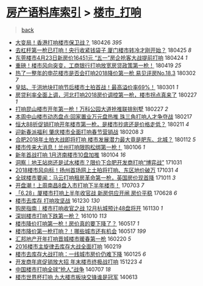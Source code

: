 [房产语料库索引](../../README.md)  > [楼市_打响](楼市_打响.md)
====
> [back](../README.md)

- [大变局！香港打响楼市保卫战？](http://jkwz.applinzi.com/ittc/7096213777592878086.html#%E5%A4%A7%E5%8F%98%E5%B1%80%EF%BC%81%E9%A6%99%E6%B8%AF%E6%89%93%E5%93%8D%E6%A5%BC%E5%B8%82%E4%BF%9D%E5%8D%AB%E6%88%98%EF%BC%9F) 180426 *395* 
- [去杠杆第一枪已打响！央行收紧钱袋子 厦门楼市转冷才刚开始？](http://jkwz.applinzi.com/ittc/7095924573348561931.html#%E5%8E%BB%E6%9D%A0%E6%9D%86%E7%AC%AC%E4%B8%80%E6%9E%AA%E5%B7%B2%E6%89%93%E5%93%8D%EF%BC%81%E5%A4%AE%E8%A1%8C%E6%94%B6%E7%B4%A7%E9%92%B1%E8%A2%8B%E5%AD%90+%E5%8E%A6%E9%97%A8%E6%A5%BC%E5%B8%82%E8%BD%AC%E5%86%B7%E6%89%8D%E5%88%9A%E5%BC%80%E5%A7%8B%EF%BC%9F) 180425 *8* 
- [东莞楼市4月23日新房价16451元 “五一”房企抢客大战提前打响](http://jkwz.applinzi.com/ittc/7095595325865853969.html#%E4%B8%9C%E8%8E%9E%E6%A5%BC%E5%B8%824%E6%9C%8823%E6%97%A5%E6%96%B0%E6%88%BF%E4%BB%B716451%E5%85%83+%E2%80%9C%E4%BA%94%E4%B8%80%E2%80%9D%E6%88%BF%E4%BC%81%E6%8A%A2%E5%AE%A2%E5%A4%A7%E6%88%98%E6%8F%90%E5%89%8D%E6%89%93%E5%93%8D) 180424 *1* 
- [重磅！楼市风向突变，工商银行打响放宽房贷政策第一枪！](http://jkwz.applinzi.com/ittc/7093826944863044619.html#%E9%87%8D%E7%A3%85%EF%BC%81%E6%A5%BC%E5%B8%82%E9%A3%8E%E5%90%91%E7%AA%81%E5%8F%98%EF%BC%8C%E5%B7%A5%E5%95%86%E9%93%B6%E8%A1%8C%E6%89%93%E5%93%8D%E6%94%BE%E5%AE%BD%E6%88%BF%E8%B4%B7%E6%94%BF%E7%AD%96%E7%AC%AC%E4%B8%80%E6%9E%AA%EF%BC%81) 180419 *25* 
- [热了一整年的申花楼市是否会打响2018降价第一枪 易见评房No.18.3](http://jkwz.applinzi.com/ittc/7075870786873459723.html#%E7%83%AD%E4%BA%86%E4%B8%80%E6%95%B4%E5%B9%B4%E7%9A%84%E7%94%B3%E8%8A%B1%E6%A5%BC%E5%B8%82%E6%98%AF%E5%90%A6%E4%BC%9A%E6%89%93%E5%93%8D2018%E9%99%8D%E4%BB%B7%E7%AC%AC%E4%B8%80%E6%9E%AA+%E6%98%93%E8%A7%81%E8%AF%84%E6%88%BFNo.18.3) 180302 *7* 
- [皇姑、于洪地块打响节后楼市土拍首战！最高溢价率69%！](http://jkwz.applinzi.com/ittc/7075492691297436683.html#%E7%9A%87%E5%A7%91%E3%80%81%E4%BA%8E%E6%B4%AA%E5%9C%B0%E5%9D%97%E6%89%93%E5%93%8D%E8%8A%82%E5%90%8E%E6%A5%BC%E5%B8%82%E5%9C%9F%E6%8B%8D%E9%A6%96%E6%88%98%EF%BC%81%E6%9C%80%E9%AB%98%E6%BA%A2%E4%BB%B7%E7%8E%8769%25%EF%BC%81) 180301 *1* 
- [房贷利率全面上调，河北打响2018房价调控第一枪，楼市拐点真来了](http://jkwz.applinzi.com/ittc/7074851711770690571.html#%E6%88%BF%E8%B4%B7%E5%88%A9%E7%8E%87%E5%85%A8%E9%9D%A2%E4%B8%8A%E8%B0%83%EF%BC%8C%E6%B2%B3%E5%8C%97%E6%89%93%E5%93%8D2018%E6%88%BF%E4%BB%B7%E8%B0%83%E6%8E%A7%E7%AC%AC%E4%B8%80%E6%9E%AA%EF%BC%8C%E6%A5%BC%E5%B8%82%E6%8B%90%E7%82%B9%E7%9C%9F%E6%9D%A5%E4%BA%86) 180227 *1* 
- [打响昆山楼市开年第一枪！万科公园大道抢推联排别墅](http://jkwz.applinzi.com/ittc/7074517573037458448.html#%E6%89%93%E5%93%8D%E6%98%86%E5%B1%B1%E6%A5%BC%E5%B8%82%E5%BC%80%E5%B9%B4%E7%AC%AC%E4%B8%80%E6%9E%AA%EF%BC%81%E4%B8%87%E7%A7%91%E5%85%AC%E5%9B%AD%E5%A4%A7%E9%81%93%E6%8A%A2%E6%8E%A8%E8%81%94%E6%8E%92%E5%88%AB%E5%A2%85) 180227 *2* 
- [本周中山楼市动态盘点:回家置业万元盘热推 珠三角打响人才争夺战](http://jkwz.applinzi.com/ittc/7070632971847877649.html#%E6%9C%AC%E5%91%A8%E4%B8%AD%E5%B1%B1%E6%A5%BC%E5%B8%82%E5%8A%A8%E6%80%81%E7%9B%98%E7%82%B9%3A%E5%9B%9E%E5%AE%B6%E7%BD%AE%E4%B8%9A%E4%B8%87%E5%85%83%E7%9B%98%E7%83%AD%E6%8E%A8+%E7%8F%A0%E4%B8%89%E8%A7%92%E6%89%93%E5%93%8D%E4%BA%BA%E6%89%8D%E4%BA%89%E5%A4%BA%E6%88%98) 180217  
- [恒大88折促销打响开年楼市第一枪，是楼市抄底还是价格走低？](http://jkwz.applinzi.com/ittc/7068756998923748363.html#%E6%81%92%E5%A4%A788%E6%8A%98%E4%BF%83%E9%94%80%E6%89%93%E5%93%8D%E5%BC%80%E5%B9%B4%E6%A5%BC%E5%B8%82%E7%AC%AC%E4%B8%80%E6%9E%AA%EF%BC%8C%E6%98%AF%E6%A5%BC%E5%B8%82%E6%8A%84%E5%BA%95%E8%BF%98%E6%98%AF%E4%BB%B7%E6%A0%BC%E8%B5%B0%E4%BD%8E%EF%BC%9F) 180211 *4* 
- [迎新春派福利 肇庆楼市全面打响春节营销战](http://jkwz.applinzi.com/ittc/7067686014791713803.html#%E8%BF%8E%E6%96%B0%E6%98%A5%E6%B4%BE%E7%A6%8F%E5%88%A9+%E8%82%87%E5%BA%86%E6%A5%BC%E5%B8%82%E5%85%A8%E9%9D%A2%E6%89%93%E5%93%8D%E6%98%A5%E8%8A%82%E8%90%A5%E9%94%80%E6%88%98) 180208 *3* 
- [合肥2018年土拍大战即将打响 楼市发展潜力最大竟是肥东、北城？](http://jkwz.applinzi.com/ittc/7057659953630675985.html#%E5%90%88%E8%82%A52018%E5%B9%B4%E5%9C%9F%E6%8B%8D%E5%A4%A7%E6%88%98%E5%8D%B3%E5%B0%86%E6%89%93%E5%93%8D+%E6%A5%BC%E5%B8%82%E5%8F%91%E5%B1%95%E6%BD%9C%E5%8A%9B%E6%9C%80%E5%A4%A7%E7%AB%9F%E6%98%AF%E8%82%A5%E4%B8%9C%E3%80%81%E5%8C%97%E5%9F%8E%EF%BC%9F) 180112 *5* 
- [楼市传来大消息！兰州打响限购松绑第一枪！](http://jkwz.applinzi.com/ittc/7055403163471840262.html#%E6%A5%BC%E5%B8%82%E4%BC%A0%E6%9D%A5%E5%A4%A7%E6%B6%88%E6%81%AF%EF%BC%81%E5%85%B0%E5%B7%9E%E6%89%93%E5%93%8D%E9%99%90%E8%B4%AD%E6%9D%BE%E7%BB%91%E7%AC%AC%E4%B8%80%E6%9E%AA%EF%BC%81) 180106 *1* 
- [新年首战打响 1月济南楼市10盘加推](http://jkwz.applinzi.com/ittc/7054701714584634384.html#%E6%96%B0%E5%B9%B4%E9%A6%96%E6%88%98%E6%89%93%E5%93%8D+1%E6%9C%88%E6%B5%8E%E5%8D%97%E6%A5%BC%E5%B8%8210%E7%9B%98%E5%8A%A0%E6%8E%A8) 180104 *16* 
- [洞察｜地王站岗还是试水楼市？限价下合肥开发商打响“博弈战”](http://jkwz.applinzi.com/ittc/7030666540393956369.html#%E6%B4%9E%E5%AF%9F%EF%BD%9C%E5%9C%B0%E7%8E%8B%E7%AB%99%E5%B2%97%E8%BF%98%E6%98%AF%E8%AF%95%E6%B0%B4%E6%A5%BC%E5%B8%82%EF%BC%9F%E9%99%90%E4%BB%B7%E4%B8%8B%E5%90%88%E8%82%A5%E5%BC%80%E5%8F%91%E5%95%86%E6%89%93%E5%93%8D%E2%80%9C%E5%8D%9A%E5%BC%88%E6%88%98%E2%80%9D) 171031  
- [2018楼市风向标！扬州首场网上土拍将打响、东区地价破万](http://jkwz.applinzi.com/ittc/7030631808817955856.html#2018%E6%A5%BC%E5%B8%82%E9%A3%8E%E5%90%91%E6%A0%87%EF%BC%81%E6%89%AC%E5%B7%9E%E9%A6%96%E5%9C%BA%E7%BD%91%E4%B8%8A%E5%9C%9F%E6%8B%8D%E5%B0%86%E6%89%93%E5%93%8D%E3%80%81%E4%B8%9C%E5%8C%BA%E5%9C%B0%E4%BB%B7%E7%A0%B4%E4%B8%87) 171031 *4* 
- [全球楼市要闻：马云打响租房革命第一枪，英国房价现首降](http://jkwz.applinzi.com/ittc/7023176265631269904.html#%E5%85%A8%E7%90%83%E6%A5%BC%E5%B8%82%E8%A6%81%E9%97%BB%EF%BC%9A%E9%A9%AC%E4%BA%91%E6%89%93%E5%93%8D%E7%A7%9F%E6%88%BF%E9%9D%A9%E5%91%BD%E7%AC%AC%E4%B8%80%E6%9E%AA%EF%BC%8C%E8%8B%B1%E5%9B%BD%E6%88%BF%E4%BB%B7%E7%8E%B0%E9%A6%96%E9%99%8D) 171011 *3* 
- [开盘潮！上周南昌8盘入市打响下半年楼市！](http://jkwz.applinzi.com/ittc/6986104553429533700.html#%E5%BC%80%E7%9B%98%E6%BD%AE%EF%BC%81%E4%B8%8A%E5%91%A8%E5%8D%97%E6%98%8C8%E7%9B%98%E5%85%A5%E5%B8%82%E6%89%93%E5%93%8D%E4%B8%8B%E5%8D%8A%E5%B9%B4%E6%A5%BC%E5%B8%82%EF%BC%81) 170703 *7* 
- [「6.28」厦楼市打响上半年收官战 新房供应开闸 房价平稳](http://jkwz.applinzi.com/ittc/6984124179660948485.html#%E3%80%8C6.28%E3%80%8D%E5%8E%A6%E6%A5%BC%E5%B8%82%E6%89%93%E5%93%8D%E4%B8%8A%E5%8D%8A%E5%B9%B4%E6%94%B6%E5%AE%98%E6%88%98+%E6%96%B0%E6%88%BF%E4%BE%9B%E5%BA%94%E5%BC%80%E9%97%B8+%E6%88%BF%E4%BB%B7%E5%B9%B3%E7%A8%B3) 170628 *6* 
- [楼市去库存 打响攻坚战](http://jkwz.applinzi.com/ittc/6917358667489100805.html#%E6%A5%BC%E5%B8%82%E5%8E%BB%E5%BA%93%E5%AD%98+%E6%89%93%E5%93%8D%E6%94%BB%E5%9D%9A%E6%88%98) 161230 *130* 
- [购房指南｜楼市打响收官之战 12月杭城预计48盘将开](http://jkwz.applinzi.com/ittc/6906283868805399557.html#%E8%B4%AD%E6%88%BF%E6%8C%87%E5%8D%97%EF%BD%9C%E6%A5%BC%E5%B8%82%E6%89%93%E5%93%8D%E6%94%B6%E5%AE%98%E4%B9%8B%E6%88%98+12%E6%9C%88%E6%9D%AD%E5%9F%8E%E9%A2%84%E8%AE%A148%E7%9B%98%E5%B0%86%E5%BC%80) 161130 *1* 
- [深圳楼市打响下跌第一枪？](http://jkwz.applinzi.com/ittc/6887429560273994756.html#%E6%B7%B1%E5%9C%B3%E6%A5%BC%E5%B8%82%E6%89%93%E5%93%8D%E4%B8%8B%E8%B7%8C%E7%AC%AC%E4%B8%80%E6%9E%AA%EF%BC%9F) 161010 *113* 
- [楼市降价打响第一枪！房价真的要下降了？](http://jkwz.applinzi.com/ittc/6833233675550196740.html#%E6%A5%BC%E5%B8%82%E9%99%8D%E4%BB%B7%E6%89%93%E5%93%8D%E7%AC%AC%E4%B8%80%E6%9E%AA%EF%BC%81%E6%88%BF%E4%BB%B7%E7%9C%9F%E7%9A%84%E8%A6%81%E4%B8%8B%E9%99%8D%E4%BA%86%EF%BC%9F) 160517 *1* 
- [楼市降价第一枪打响？！哪些城市还有机会](http://jkwz.applinzi.com/ittc/6833125147065975812.html#%E6%A5%BC%E5%B8%82%E9%99%8D%E4%BB%B7%E7%AC%AC%E4%B8%80%E6%9E%AA%E6%89%93%E5%93%8D%EF%BC%9F%EF%BC%81%E5%93%AA%E4%BA%9B%E5%9F%8E%E5%B8%82%E8%BF%98%E6%9C%89%E6%9C%BA%E4%BC%9A) 160517 *199* 
- [汇邦地产开年打响晋城楼市暖春第一枪](http://jkwz.applinzi.com/ittc/6800959684617962501.html#%E6%B1%87%E9%82%A6%E5%9C%B0%E4%BA%A7%E5%BC%80%E5%B9%B4%E6%89%93%E5%93%8D%E6%99%8B%E5%9F%8E%E6%A5%BC%E5%B8%82%E6%9A%96%E6%98%A5%E7%AC%AC%E4%B8%80%E6%9E%AA) 160220 *5* 
- [2016楼市主旋律去库存大战全面打响](http://jkwz.applinzi.com/ittc/6800422019606774789.html#2016%E6%A5%BC%E5%B8%82%E4%B8%BB%E6%97%8B%E5%BE%8B%E5%8E%BB%E5%BA%93%E5%AD%98%E5%A4%A7%E6%88%98%E5%85%A8%E9%9D%A2%E6%89%93%E5%93%8D) 160219  
- [楼市去库存大战打响：一线城市房价仍难下降](http://jkwz.applinzi.com/ittc/6791267725343196164.html#%E6%A5%BC%E5%B8%82%E5%8E%BB%E5%BA%93%E5%AD%98%E5%A4%A7%E6%88%98%E6%89%93%E5%93%8D%EF%BC%9A%E4%B8%80%E7%BA%BF%E5%9F%8E%E5%B8%82%E6%88%BF%E4%BB%B7%E4%BB%8D%E9%9A%BE%E4%B8%8B%E9%99%8D) 160125 *6* 
- [开发商年底促销放大招 年末楼市终极战打响](http://jkwz.applinzi.com/ittc/6779038926778139652.html#%E5%BC%80%E5%8F%91%E5%95%86%E5%B9%B4%E5%BA%95%E4%BF%83%E9%94%80%E6%94%BE%E5%A4%A7%E6%8B%9B+%E5%B9%B4%E6%9C%AB%E6%A5%BC%E5%B8%82%E7%BB%88%E6%9E%81%E6%88%98%E6%89%93%E5%93%8D) 151223 *4* 
- [中国楼市打响全球“抢人”战争](http://jkwz.applinzi.com/ittc/547650611368599497.html#%E4%B8%AD%E5%9B%BD%E6%A5%BC%E5%B8%82%E6%89%93%E5%93%8D%E5%85%A8%E7%90%83%E2%80%9C%E6%8A%A2%E4%BA%BA%E2%80%9D%E6%88%98%E4%BA%89) 140707 *18* 
- [楼市世界杯打响 九大楼市板块交锋谁是冠军](http://jkwz.applinzi.com/ittc/547650611364873343.html#%E6%A5%BC%E5%B8%82%E4%B8%96%E7%95%8C%E6%9D%AF%E6%89%93%E5%93%8D+%E4%B9%9D%E5%A4%A7%E6%A5%BC%E5%B8%82%E6%9D%BF%E5%9D%97%E4%BA%A4%E9%94%8B%E8%B0%81%E6%98%AF%E5%86%A0%E5%86%9B) 140613  
